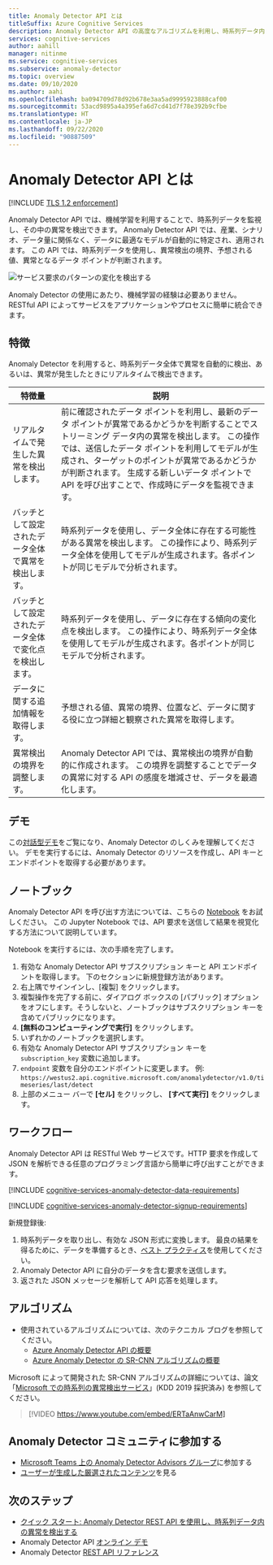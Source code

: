 ```yaml
---
title: Anomaly Detector API とは
titleSuffix: Azure Cognitive Services
description: Anomaly Detector API の高度なアルゴリズムを利用し、時系列データ内の異常を特定します。
services: cognitive-services
author: aahill
manager: nitinme
ms.service: cognitive-services
ms.subservice: anomaly-detector
ms.topic: overview
ms.date: 09/10/2020
ms.author: aahi
ms.openlocfilehash: ba094709d78d92b678e3aa5ad9995923888caf00
ms.sourcegitcommit: 53acd9895a4a395efa6d7cd41d7f78e392b9cfbe
ms.translationtype: HT
ms.contentlocale: ja-JP
ms.lasthandoff: 09/22/2020
ms.locfileid: "90887509"
---
```

# <a name="what-is-the-anomaly-detector-api"></a>Anomaly Detector API とは

[!INCLUDE [TLS 1.2 enforcement](../../../includes/cognitive-services-tls-announcement.md)]

Anomaly Detector API では、機械学習を利用することで、時系列データを監視し、その中の異常を検出できます。 Anomaly Detector API では、産業、シナリオ、データ量に関係なく、データに最適なモデルが自動的に特定され、適用されます。 この API では、時系列データを使用し、異常検出の境界、予想される値、異常となるデータ ポイントが判断されます。

![サービス要求のパターンの変化を検出する](./media/anomaly_detection2.png)

Anomaly Detector の使用にあたり、機械学習の経験は必要ありません。RESTful API によってサービスをアプリケーションやプロセスに簡単に統合できます。

## <a name="features"></a>特徴

Anomaly Detector を利用すると、時系列データ全体で異常を自動的に検出、あるいは、異常が発生したときにリアルタイムで検出できます。

|特徴量  |説明  |
|---------|---------|
|リアルタイムで発生した異常を検出します。 | 前に確認されたデータ ポイントを利用し、最新のデータ ポイントが異常であるかどうかを判断することでストリーミング データ内の異常を検出します。 この操作では、送信したデータ ポイントを利用してモデルが生成され、ターゲットのポイントが異常であるかどうかが判断されます。 生成する新しいデータ ポイントで API を呼び出すことで、作成時にデータを監視できます。 |
|バッチとして設定されたデータ全体で異常を検出します。 | 時系列データを使用し、データ全体に存在する可能性がある異常を検出します。 この操作により、時系列データ全体を使用してモデルが生成されます。各ポイントが同じモデルで分析されます。         |
|バッチとして設定されたデータ全体で変化点を検出します。 | 時系列データを使用し、データに存在する傾向の変化点を検出します。 この操作により、時系列データ全体を使用してモデルが生成されます。各ポイントが同じモデルで分析されます。    |
| データに関する追加情報を取得します。 | 予想される値、異常の境界、位置など、データに関する役に立つ詳細と観察された異常を取得します。 |
| 異常検出の境界を調整します。 | Anomaly Detector API では、異常検出の境界が自動的に作成されます。 この境界を調整することでデータの異常に対する API の感度を増減させ、データを最適化します。 |

## <a name="demo"></a>デモ

この[対話型デモ](https://aka.ms/adDemo)をご覧になり、Anomaly Detector のしくみを理解してください。
デモを実行するには、Anomaly Detector のリソースを作成し、API キーとエンドポイントを取得する必要があります。

## <a name="notebook"></a>ノートブック

Anomaly Detector API を呼び出す方法については、こちらの [ Notebook](https://aka.ms/adNotebook) をお試しください。 この Jupyter Notebook では、API 要求を送信して結果を視覚化する方法について説明しています。

Notebook を実行するには、次の手順を完了します。

1. 有効な Anomaly Detector API サブスクリプション キーと API エンドポイントを取得します。 下のセクションに新規登録方法があります。
1. 右上隅でサインインし、[複製] をクリックします。
1. 複製操作を完了する前に、ダイアログ ボックスの [パブリック] オプションをオフにします。そうしないと、ノートブックはサブスクリプション キーを含めてパブリックになります。
1. **[無料のコンピューティングで実行]** をクリックします。
1. いずれかのノートブックを選択します。
1. 有効な Anomaly Detector API サブスクリプション キーを `subscription_key` 変数に追加します。
1. `endpoint` 変数を自分のエンドポイントに変更します。 例: `https://westus2.api.cognitive.microsoft.com/anomalydetector/v1.0/timeseries/last/detect`
1. 上部のメニュー バーで **[セル]** をクリックし、 **[すべて実行]** をクリックします。

## <a name="workflow"></a>ワークフロー

Anomaly Detector API は RESTful Web サービスです。HTTP 要求を作成して JSON を解析できる任意のプログラミング言語から簡単に呼び出すことができます。

[!INCLUDE [cognitive-services-anomaly-detector-data-requirements](../../../includes/cognitive-services-anomaly-detector-data-requirements.md)]

[!INCLUDE [cognitive-services-anomaly-detector-signup-requirements](../../../includes/cognitive-services-anomaly-detector-signup-requirements.md)]

新規登録後:

1. 時系列データを取り出し、有効な JSON 形式に変換します。 最良の結果を得るために、データを準備するとき、[ベスト プラクティス](concepts/anomaly-detection-best-practices.md)を使用してください。
1. Anomaly Detector API に自分のデータを含む要求を送信します。
1. 返された JSON メッセージを解析して API 応答を処理します。

## <a name="algorithms"></a>アルゴリズム

* 使用されているアルゴリズムについては、次のテクニカル ブログを参照してください。
    * [Azure Anomaly Detector API の概要](https://techcommunity.microsoft.com/t5/AI-Customer-Engineering-Team/Introducing-Azure-Anomaly-Detector-API/ba-p/490162)
    * [Azure Anomaly Detector の SR-CNN アルゴリズムの概要](https://techcommunity.microsoft.com/t5/AI-Customer-Engineering-Team/Overview-of-SR-CNN-algorithm-in-Azure-Anomaly-Detector/ba-p/982798)

Microsoft によって開発された SR-CNN アルゴリズムの詳細については、論文「[Microsoft での時系列の異常検出サービス](https://arxiv.org/abs/1906.03821)」(KDD 2019 採択済み) を参照してください。


> [!VIDEO https://www.youtube.com/embed/ERTaAnwCarM]

## <a name="join-the-anomaly-detector-community"></a>Anomaly Detector コミュニティに参加する

* [Microsoft Teams 上の Anomaly Detector Advisors グループ](https://aka.ms/AdAdvisorsJoin)に参加する
* [ユーザーが生成した厳選されたコンテンツ](user-generated-content.md)を見る

## <a name="next-steps"></a>次のステップ

* [クイック スタート: Anomaly Detector REST API を使用し、時系列データ内の異常を検出する](quickstarts/detect-data-anomalies-csharp.md)
* Anomaly Detector API [オンライン デモ](https://notebooks.azure.com/AzureAnomalyDetection/projects/anomalydetector)
* Anomaly Detector [REST API リファレンス](https://aka.ms/anomaly-detector-rest-api-ref)
